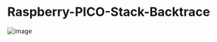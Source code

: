 # Raspberry-PICO-Stack-Backtrace
![image](https://github.com/xqy828/Raspberry-PICO-Stack-Backtrace/blob/main/images/2022-11-20_211746.png)
